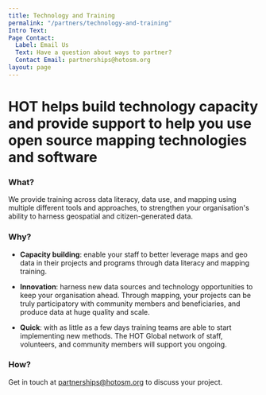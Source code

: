 ```yaml
---
title: Technology and Training
permalink: "/partners/technology-and-training"
Intro Text: 
Page Contact:
  Label: Email Us
  Text: Have a question about ways to partner?
  Contact Email: partnerships@hotosm.org
layout: page
---
```


# HOT helps build technology capacity and provide support to help you use open source mapping technologies and software

### What?

We provide training across data literacy, data use, and mapping using multiple different tools and approaches, to strengthen your organisation's ability to harness geospatial and citizen-generated data.

### Why?

* **Capacity building**: enable your staff to better leverage maps and geo data in their projects and programs through data literacy and mapping training.

* **Innovation**: harness new data sources and technology opportunities to keep your organisation ahead. Through mapping, your projects can be truly participatory with community members and beneficiaries, and produce data at huge quality and scale.

* **Quick**: with as little as a few days training teams are able to start implementing new methods. The HOT Global network of staff, volunteers, and community members will support you ongoing.

### How?

Get in touch at [partnerships@hotosm.org](mailto:partnerships@hotosm.org) to discuss your project.